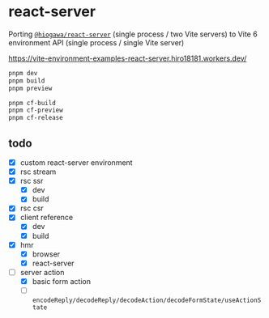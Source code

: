 # react-server

Porting [`@hiogawa/react-server`](https://github.com/hi-ogawa/vite-plugins/tree/main/packages/react-server) (single process / two Vite servers)
to Vite 6 environment API (single process / single Vite server)

https://vite-environment-examples-react-server.hiro18181.workers.dev/

```sh
pnpm dev
pnpm build
pnpm preview

pnpm cf-build
pnpm cf-preview
pnpm cf-release
```

## todo

- [x] custom react-server environment
- [x] rsc stream
- [x] rsc ssr
  - [x] dev
  - [x] build
- [x] rsc csr
- [x] client reference
  - [x] dev
  - [x] build
- [x] hmr
  - [x] browser
  - [x] react-server
- [ ] server action
  - [x] basic form action
  - [ ] `encodeReply/decodeReply/decodeAction/decodeFormState/useActionState`
